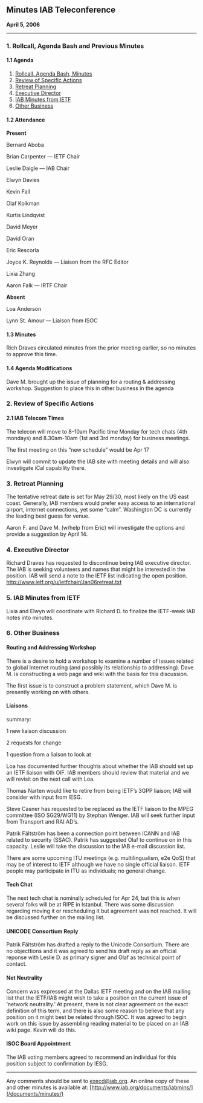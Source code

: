 
Minutes
IAB Teleconference
--------------------------


**April 5, 2006**




---


### 1. Rollcall, Agenda Bash and Previous Minutes


#### 1.1 Agenda


1. [Rollcall, Agenda Bash, Minutes](#1)
2. [Review of Specific Actions](#2)
3. [Retreat Planning](#3)
4. [Executive Director](#4)
5. [IAB Minutes from IETF](#5)
6. [Other Business](#6)


#### 1.2 Attendance


**Present**  

Bernard Aboba  

Brian Carpenter — IETF Chair  

Leslie Daigle — IAB Chair  

Elwyn Davies  

Kevin Fall  

Olaf Kolkman  

Kurtis Lindqvist  

David Meyer  

David Oran  

Eric Rescorla  

Joyce K. Reynolds — Liaison from the RFC Editor  

Lixia Zhang  

Aaron Falk — IRTF Chair


**Absent**  

Loa Anderson  

Lynn St. Amour — Liaison from ISOC


#### 1.3 Minutes


Rich Draves circulated minutes from the prior meeting earlier, so no minutes to approve this time.


#### 1.4 Agenda Modifications


Dave M. brought up the issue of planning for a routing & addressing workshop. Suggestion to place this in other business in the agenda


### 2. Review of Specific Actions


#### 2.1 IAB Telecom Times


The telecon will move to 8-10am Pacific time Monday for tech chats (4th mondays) and 8.30am-10am (1st and 3rd monday) for business meetings.


The first meeting on this “new schedule” would be Apr 17


Elwyn will commit to update the IAB site with meeting details and will also investigate iCal capability there.


### 3. Retreat Planning


The tentative retreat date is set for May 29/30, most likely on the US east coast. Generally, IAB members would prefer easy access to an international airport, internet connections, yet some “calm”. Washington DC is currently the leading best guess for venue.


Aaron F. and Dave M. (w/help from Eric) will investigate the options and provide a suggestion by April 14.


### 4. Executive Director


Richard Draves has requested to discontinue being IAB executive director. The IAB is seeking volunteers and names that might be interested in the position. IAB will send a note to the IETF list indicating the open position. http://www.ietf.org/u/ietfchair/Jan06retreat.txt


### 5. IAB Minutes from IETF


Lixia and Elwyn will coordinate with Richard D. to finalize the IETF-week IAB notes into minutes.


### 6. Other Business


#### Routing and Addressing Workshop


There is a desire to hold a workshop to examine a number of issues related to global Internet routing (and possibly its relationship to addressing). Dave M. is constructing a web page and wiki with the basis for this discussion.


The first issue is to construct a problem statement, which Dave M. is presently working on with others.


#### Liaisons


summary:


1 new liaison discussion


2 requests for change


1 question from a liaison to look at


Loa has documented further thoughts about whether the IAB should set up an IETF liaison with OIF. IAB members should review that material and we will revisit on the next call with Loa.


Thomas Narten would like to retire from being IETF’s 3GPP liaison; IAB will consider with input from IESG.


Steve Casner has requested to be replaced as the IETF liaison to the MPEG committee (ISO SG29/WG11) by Stephan Wenger. IAB will seek further input from Transport and RAI AD’s.


Patrik Fältström has been a connection point between ICANN and IAB related to security (SSAC). Patrik has suggested Olaf to continue on in this capacity. Leslie will take the discussion to the IAB e-mail discussion list.


There are some upcoming ITU meetings (e.g. multilingualism, e2e QoS) that may be of interest to IETF although we have no single official liaison. IETF people may participate in ITU as individuals; no general change.


#### Tech Chat


The next tech chat is nominally scheduled for Apr 24, but this is when several folks will be at RIPE in Istanbul. There was some discussion regarding moving it or rescheduling it but agreement was not reached. It will be discussed further on the mailing list.


#### UNICODE Consortium Reply


Patrik Fältström has drafted a reply to the Unicode Consortium. There are no objecttions and it was agreed to send his draft reply as an official reponse with Leslie D. as primary signer and Olaf as technical point of contact.


#### Net Neutrality


Concern was expressed at the Dallas IETF meeting and on the IAB mailing list that the IETF/IAB might wish to take a position on the current issue of ‘network neutrality.’ At present, there is not clear agreement on the exact definition of this term, and there is also some reason to believe that any position on it might best be related through ISOC. It was agreed to begin work on this issue by assembling reading material to be placed on an IAB wiki page. Kevin will do this.


#### ISOC Board Appointment


The IAB voting members agreed to recommend an individual for this position subject to confirmation by IESG.




---


Any comments should be sent to [execd@iab.org](mailto:execd@iab.org). An online copy of these and other minutes is available at: [http://www.iab.org/documents/iabmins/](/documents/minutes/)


